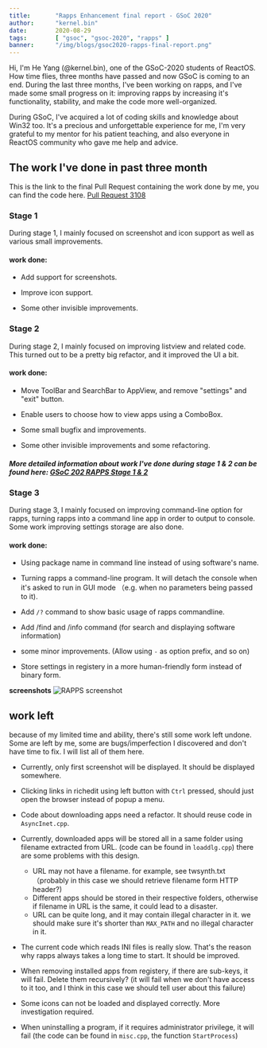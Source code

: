 ```yaml
---
title:       "Rapps Enhancement final report - GSoC 2020"
author:      "kernel.bin"
date:        2020-08-29
tags:        [ "gsoc", "gsoc-2020", "rapps" ]
banner:      "/img/blogs/gsoc2020-rapps-final-report.png"
---
```


Hi, I'm He Yang (@kernel.bin), one of the GSoC-2020 students of ReactOS.
How time flies, three months have passed and now GSoC is coming to an end. During the last three months, I've been working on rapps, and I've made some small progress on it: improving rapps by increasing it's functionality, stability, and make the code more well-organized.

During GSoC, I've acquired a lot of coding skills and knowledge about Win32 too. It's a precious and unforgettable experience for me, I'm very grateful to my mentor for his patient teaching, and also everyone in ReactOS community who gave me help and advice.

## The work I've done in past three month

This is the link to the final Pull Request containing the work done by me, you can find the code here.
[Pull Request 3108](https://github.com/reactos/reactos/pull/3108)

### Stage 1

During stage 1, I mainly focused on screenshot and icon support as well as various small improvements.

#### work done:
- Add support for screenshots. 

- Improve icon support. 

- Some other invisible improvements.

### Stage 2

During stage 2, I mainly focused on improving listview and related code. This turned out to be a pretty big refactor, and it improved the UI a bit.

#### work done:
- Move ToolBar and SearchBar to AppView, and remove "settings" and "exit" button.

- Enable users to choose how to view apps using a ComboBox.

- Some small bugfix and improvements. 

- Some other invisible improvements and some refactoring.

##### More detailed information about work I've done during stage 1 & 2 can be found here: [GSoC 202 RAPPS Stage 1 & 2](/blogs/gsoc-2020-rapps-stage12/)

### Stage 3

During stage 3, I mainly focused on improving command-line option for rapps, turning rapps into a command line app in order to output to console. Some work improving settings storage are also done.

#### work done:

- Using package name in command line instead of using software's name.

- Turning rapps a command-line program. It will detach the console when it's asked to run in GUI mode （e.g. when no parameters being passed to it).

- Add ```/?``` command to show basic usage of rapps commandline.

- Add /find and /info command (for search and displaying software information)

- some minor improvements. (Allow using ```-``` as option prefix, and so on)

- Store settings in registery in a more human-friendly form instead of binary form.

**screenshots**
![RAPPS screenshot](/img/blogs/gsoc2020-rapps-final-report.png)

## work left
because of my limited time and ability, there's still some work left undone. Some are left by me, some are bugs/imperfection I discovered and don't have time to fix. I will list all of them here.


- Currently, only first screenshot will be displayed. It should be displayed somewhere.

- Clicking links in richedit using left button with ```Ctrl``` pressed, should just open the browser instead of popup a menu.

- Code about downloading apps need a refactor. It should reuse code in ```AsyncInet.cpp```.

- Currently, downloaded apps will be stored all in a same folder using filename extracted from URL. (code can be found in ```loaddlg.cpp```) there are some problems with this design. 

    - URL may not have a filename. for example, see twsynth.txt （probably in this case we should retrieve filename form HTTP header?)
    - Different apps should be stored in their respective folders, otherwise if filename in URL is the same, it could lead to a disaster.
    - URL can be quite long, and it may contain illegal character in it. we should make sure it's shorter than ```MAX_PATH``` and no illegal character in it.

- The current code which reads INI files is really slow. That's the reason why rapps always takes a long time to start. It should be improved.

- When removing installed apps from registery, if there are sub-keys, it will fail. Delete them recursively? (it will fail when we don't have access to it too, and I think in this case we should tell user about this failure)

- Some icons can not be loaded and displayed correctly. More investigation required.

- When uninstalling a program, if it requires administrator privilege, it will fail (the code can be found in ```misc.cpp```,  the function ```StartProcess```)
